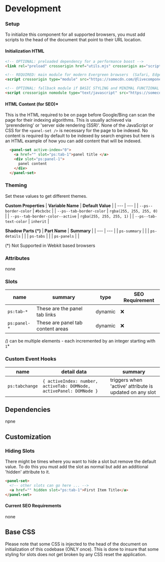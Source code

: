 # Development
### Setup
To initialize this component for all supported browsers, you must add scripts to the head of the document that point to their URL location.

#### Initialization HTML
```html
<!-- OPTIONAL: preloaded dependency for a performance boost -->
<link rel="preload" crossorigin href="utils.mjs" crossorigin as="script"/>

<!-- REQUIRED: main module for modern Evergreen browsers  (Safari, Edge, Chrome, Mobile Safari, and Firefox) -->
<script crossorigin type="module" src="https://somecdn.com/@livecomponents/panel-set/master/panel-set.mjs"></script>

<!-- OPTIONAL: fallback module if BASIC STYLING and MINIMAL FUNCTIONAL SUPPORT for older browsers -->
<script crossorigin nomodule type="text/javascript" src="https://somecdn.com/livecomponents/panel-set/master/panel-set.js"></script>
```

#### HTML Content (for SEO)*
This is the HTML required to be on page before Google/Bing can scan the page for their indexing algorithms. This is usually achieved via 'prerendering' or 'server side rendering (SSR)'. None of the JavaScript or CSS for the `<panel-set />` is necessary for the page to be indexed. No content is required by default to be indexed by search engines but here is an HTML example of how you can add content that will be indexed.

```html
  <panel-set active-index="0">
    <a href="" slot="ps:tab-1">panel title </a>
    <div slot="ps:panel-1">
      panel content
    </div>
  </panel-set>
```

### Theming
Set these values to get different themes.

**Custom Properties**
| **Variable Name** | **Default Value** |
| --- | --- |
| `--ps--border-color` | `#bcbcbc` |
| `--ps--tab-border-color` | `rgba(255, 255, 255, 0)` |
| `--ps--tab-border-color--active` | `rgba(255, 255, 255, 1)` |
| `--ps--tab-text-color` | `inherit` |

**Shadow Parts (*)**
| **Part Name** | **Summary** |
| --- | --- |
| `ps-summary` | |
| `ps-details` | |
| `ps-tabs` | |
| `ps-panels` | |

(*) Not Supported in Webkit based browsers

### Attributes
none
<!-- | **name** | **summary** | **expected value** |
| --- | --- | --- | -->

### Slots
| **name** | **summary** | **type** | **SEO Requirement** |
| --- | --- | --- | --- |
| `ps:tab-*` | These are the panel tab links | dynamic | ❌ |
| `ps:panel-*` | These are panel tab content areas | dynamic | ❌ |
*(*) can be multiple elements - each incremented by an integer starting with `1`*

<!-- ✅ or ❌ -->

### Custom Event Hooks
| **name** | **detail data** | **summary** |
| --- | --- | --- |
| `ps:tabchange` | `{ activeIndex: number, activeTab: DOMNode, activePanel: DOMNode }` | triggers when 'active' attribute is updated on any slot |

## Dependencies
npne
<!-- | **name** | **location** | **type** | **reason** | **swappable** |
| --- | --- | --- | --- | --- |
| `<no-element>` | `https://somecdn.com/jkjlkjlkjl` | External Custom Element | provides something cool | ✅ or ❌ | -->

## Customization

### Hiding Slots
There might be times where you want to hide a slot but remove the default value. To do this you must add the slot as normal but add an additional 'hidden' attribute to it.
```html
<panel-set>
  <!-- other slots can go here ... -->
  <a href="" hidden slot="ps:tab-1">First Item Title</a>
</panel-set>
``` 

#### Current SEO Requirements 
none

## Base CSS
Please note that some CSS is injected to the head of the document on initialization of this codebase (ONLY once). This is done to insure that some styling for slots does not get broken by any CSS reset the application.

<!--
## NPM Scripts
| **command** | **summary** |
| --- | --- |
| `npm run build` | handles compression. The main file is compressed to brotli and the fallback file (or 'nomodule' file) is compressed to gzip |
| `npm run test` | runs `npm run test:unit` and `npm run test:e2e` |
| `npm run test:unit` | runs unit tests | 
| `npm run test:e2e` | runs end-to-end tests |
| `npm run start` | runs an dev server to test the component (port 5000) |
-->
